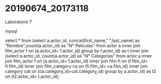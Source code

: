 # 20190674_20173118
Laboratorio 7

mysql


select * from (select a.actor_id, concat(first_name," ",last_name) as "Nombre",count(a.actor_id) as "N° Peliculas" from actor a
inner join film_actor f on (a.actor_id= f.actor_id) group by f.actor_id) as t
inner join  (select a.actor_id, count(a.actor_id) as "N° Categorias" from actor a 
inner join film_actor f on (a.actor_id= f.actor_id) 
inner join film fi on (f.film_id= fi.film_id)
inner join film_category ca on (fi.film_id= ca.film_id)
inner join category cat on (ca.category_id=cat.category_id) group by a.actor_id) as t2 on (t2.actor_id= t.actor_id);

